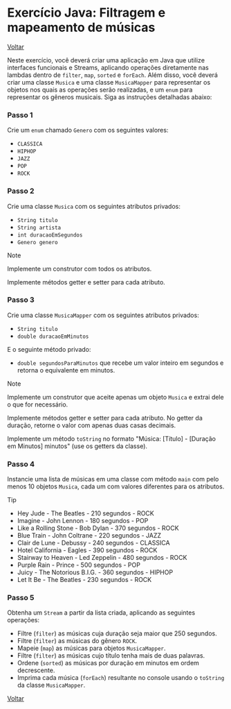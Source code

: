 # Exercício Java: Filtragem e mapeamento de músicas

[Voltar](../../../README.md)

Neste exercício, você deverá criar uma aplicação em Java que utilize interfaces funcionais e Streams, aplicando operações diretamente nas lambdas dentro de `filter`, `map`, `sorted` e `forEach`. Além disso, você deverá criar uma classe `Musica` e uma classe `MusicaMapper` para representar os objetos nos quais as operações serão realizadas, e um `enum` para representar os gêneros musicais. Siga as instruções detalhadas abaixo:

### Passo 1

Crie um `enum` chamado `Genero` com os seguintes valores:

- `CLASSICA`
- `HIPHOP`
- `JAZZ`
- `POP`
- `ROCK`

### Passo 2

Crie uma classe `Musica` com os seguintes atributos privados:

- `String titulo`
- `String artista`
- `int duracaoEmSegundos`
- `Genero genero`

> [!NOTE]
>
> Implemente um construtor com todos os atributos.
>
> Implemente métodos getter e setter para cada atributo.

### Passo 3

Crie uma classe `MusicaMapper` com os seguintes atributos privados:

- `String titulo`
- `double duracaoEmMinutos`

E o seguinte método privado:

- `double segundosParaMinutos` que recebe um valor inteiro em segundos e retorna o equivalente em minutos.

> [!NOTE]
>
> Implemente um construtor que aceite apenas um objeto `Musica` e extrai dele o que for necessário.
>
> Implemente métodos getter e setter para cada atributo. No getter da duração, retorne o valor com apenas duas casas decimais.
>
> Implemente um método `toString` no formato "Música: [Título] - [Duração em Minutos] minutos" (use os getters da classe).

### Passo 4

Instancie uma lista de músicas em uma classe com método `main` com pelo menos 10 objetos `Musica`, cada um com valores diferentes para os atributos.

> [!TIP]
>
> - Hey Jude - The Beatles - 210 segundos - ROCK
> - Imagine - John Lennon - 180 segundos - POP
> - Like a Rolling Stone - Bob Dylan - 370 segundos - ROCK
> - Blue Train - John Coltrane - 220 segundos - JAZZ
> - Clair de Lune - Debussy - 240 segundos - CLASSICA
> - Hotel California - Eagles - 390 segundos - ROCK
> - Stairway to Heaven - Led Zeppelin - 480 segundos - ROCK
> - Purple Rain - Prince - 500 segundos - POP
> - Juicy - The Notorious B.I.G. - 360 segundos - HIPHOP
> - Let It Be - The Beatles - 230 segundos - ROCK

### Passo 5

Obtenha um `Stream` a partir da lista criada, aplicando as seguintes operações:

- Filtre (`filter`) as músicas cuja duração seja maior que 250 segundos.
- Filtre (`filter`) as músicas do gênero `ROCK`.
- Mapeie (`map`) as músicas para objetos `MusicaMapper`.
- Filtre (`filter`) as músicas cujo título tenha mais de duas palavras.
- Ordene (`sorted`) as músicas por duração em minutos em ordem decrescente.
- Imprima cada música (`forEach`) resultante no console usando o `toString` da classe `MusicaMapper`.

[Voltar](../../../README.md)
